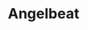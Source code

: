 ---
state: TX
region: Austin
title: Angelbeat
event_url: https://www.angelbeat.com/all-events/
start_date: 2020-06-12
cost: TBD
topics: [ cloud ]
---